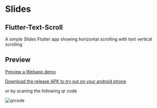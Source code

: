 # Slides

## Flutter-Text-Scroll

A simple Slides Flutter app showing horizontal scrolling with text vertical scrolling 

## Preview

[Preview a Webapp demo](https://flutter-slides-text-scroll.web.app/) 

[Download the release APK to try out on your android phone](https://install.appcenter.ms/users/momenamiin/apps/flutter-slidestestscroll/distribution_groups/public) 

or by scaning the following qr code 

![qrcode](https://user-images.githubusercontent.com/18642838/139588068-3c9b4362-baa9-4177-8eec-6c8f7142813c.png)
